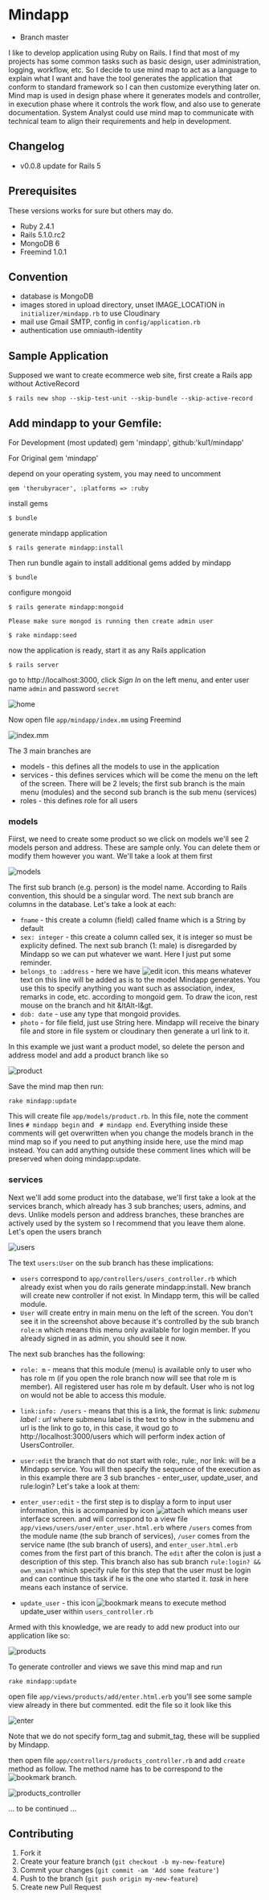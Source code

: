 # Mindapp
*  Branch master

I like to develop application using Ruby on Rails. I find that most of my projects has some common tasks such as basic design, user administration, logging, workflow, etc. So I decide to use mind map to act as a language to explain what I want and have the tool generates the application that conform to standard framework so I can then customize everything later on. Mind map is used in design phase where it generates models and controller, in execution phase where it controls the work flow, and also use to generate documentation. System Analyst could use mind map to communicate with technical team to align their requirements and help in development.

## Changelog

* v0.0.8 update for Rails 5

## Prerequisites

These versions works for sure but others may do.

* Ruby 2.4.1
* Rails 5.1.0.rc2
* MongoDB 6
* Freemind 1.0.1

## Convention

* database is MongoDB
* images stored in upload directory, unset IMAGE_LOCATION in `initializer/mindapp.rb` to use Cloudinary
* mail use Gmail SMTP, config in `config/application.rb`
* authentication use omniauth-identity

## Sample Application

Supposed we want to create ecommerce web site, first create a Rails
app without ActiveRecord

    $ rails new shop --skip-test-unit --skip-bundle --skip-active-record

## Add mindapp to your Gemfile:



For Development (most updated)
    gem 'mindapp', github:'kul1/mindapp'

For Original 
    gem 'mindapp'
       

depend on your operating system, you may need to uncomment

    gem 'therubyracer', :platforms => :ruby

install gems

    $ bundle

generate mindapp application

    $ rails generate mindapp:install

Then run bundle again to install additional gems added by mindapp

    $ bundle

configure mongoid

    $ rails generate mindapp:mongoid

    Please make sure mongod is running then create admin user

    $ rake mindapp:seed

now the application is ready, start it as any Rails application

    $ rails server

go to http://localhost:3000, click *Sign In* on the left menu, and enter user name `admin` and password `secret`

![home](https://cloud.githubusercontent.com/assets/3953832/25599624/deab1cee-2f07-11e7-8058-ef67a429e874.png)


Now open file `app/mindapp/index.mm` using Freemind

![index.mm](http://songrit.googlecode.com/files/mm.png)

The 3 main branches are

* models - this defines all the models to use in the application
* services - this defines services which will be come the menu on the left of the screen. There will be 2 levels; the first sub branch is the main menu (modules) and the second sub branch is the sub menu (services)
* roles - this defines role for all users

### models

Fiirst, we need to create some product so we click on models we'll see 2 models person and address. These are sample only. You can delete them or modify them however you want. We'll take a look at them first

![models](http://songrit.googlecode.com/files/models.png)

The first sub branch (e.g. person) is the model name. According to Rails convention, this should be a singular word. The next sub branch are columns in the database. Let's take a look at each:

* `fname` - this create a column (field) called fname which is a String by default
* `sex: integer` - this create a column called sex, it is integer so must be explicity defined. The next sub branch (1: male) is disregarded by Mindapp so we can put whatever we want. Here I just put some reminder.
* `belongs_to :address` - here we have ![edit](http://songrit.googlecode.com/files/edit.png) icon. this means whatever text on this line will be added as is to the model Mindapp generates. You use this to specify anything you want such as  association, index, remarks in code, etc. according to mongoid gem. To draw the icon, rest mouse on the branch and hit &ltAlt-I&gt.
* `dob: date` - use any type that mongoid provides.
* `photo` - for file field, just use String here. Mindapp will receive the binary file and store in file system or cloudinary then generate a url link to it.

In this example we just want a product model, so delete the person and address model and add a product branch like so

![product](http://songrit.googlecode.com/files/product.png)

Save the mind map then run:

    rake mindapp:update

This will create file `app/models/product.rb`. In this file, note the comment lines   `# mindapp begin` and ` # mindapp end`. Everything inside these comments will get overwritten when you change the models branch in the mind map so if you need to put anything inside here, use the mind map instead. You can add anything outside these comment lines which will be preserved when doing mindapp:update.

### services

Next we'll add some product into the database, we'll first take a look at the services branch, which already has 3 sub branches; users, admins, and devs. Unlike models person and address branches, these branches are actively used by the system so I recommend that you leave them alone. Let's open the users branch

![users](http://songrit.googlecode.com/files/users.png)

The text `users:User` on the sub branch has these implications:

* `users` correspond to `app/controllers/users_controller.rb` which already exist when you do rails generate mindapp:install. New branch will create new controller if not exist. In Mindapp term, this will be called module.
* `User` will create entry in main menu on the left of the screen. You don't see it in the screenshot above because it's controlled by the sub branch `role:m` which means this menu only available for login member. If you already signed in as admin, you should see it now.

The next sub branches has the following:

* `role: m` - means that this module (menu) is available only to user who has role m (if you open the role branch now will see that role m is member). All registered user has role m by default. User who is not log on would not be able to access this module.
* `link:info: /users` - means that this is a link, the format is link: *submenu label* : *url* where submenu label is the text to show in the submenu and url is the link to go to, in this case, it woud go to http://localhost:3000/users which will perform index action of UsersController.
* `user:edit` the branch that do not start with role:, rule:, nor link: will be a Mindapp service. You will then specify the sequence of the execution as in this example there are 3 sub branches - enter_user, update_user, and rule:login? Let's take a look at them:

* `enter_user:edit` - the first step is to display a form to input user information, this is accompanied by icon ![attach](http://songrit.googlecode.com/files/attach.png) which means user interface screen. and will correspond to a view file `app/views/users/user/enter_user.html.erb` where `/users` comes from the module name (the sub branch of services), `/user` comes from the service name (the sub branch of users), and `enter_user.html.erb` comes from the first part of this branch. The `edit` after the colon is just a description of this step. This branch also has sub branch `rule:login? && own_xmain?` which specify rule for this step that the user must be login and can continue this task if he is the one who started it. *task* in here means each instance of service.
* `update_user` - this icon ![bookmark](http://songrit.googlecode.com/files/bookmark.png) means to execute method update_user within `users_controller.rb`

Armed with this knowledge, we are ready to add new product into our application like so:

![products](http://songrit.googlecode.com/files/products.png)

To generate controller and views we save this mind map and run

    rake mindapp:update

open file `app/views/products/add/enter.html.erb` you'll see some sample view already in there but commented. edit the file so it look like this

![enter](http://songrit.googlecode.com/files/enter.png)

Note that we do not specify form_tag and submit_tag, these will be supplied by Mindapp.

then open file `app/controllers/products_controller.rb` and add `create` method as follow. The method name has to be correspond to the ![bookmark](http://songrit.googlecode.com/files/bookmark.png) branch.

![products_controller](http://songrit.googlecode.com/files/products_controller.png)


... to be continued ...

## Contributing

1. Fork it
2. Create your feature branch (`git checkout -b my-new-feature`)
3. Commit your changes (`git commit -am 'Add some feature'`)
4. Push to the branch (`git push origin my-new-feature`)
5. Create new Pull Request
